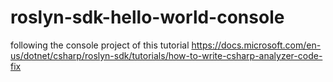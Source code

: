 # roslyn-sdk-hello-world-console
following the console project of this tutorial https://docs.microsoft.com/en-us/dotnet/csharp/roslyn-sdk/tutorials/how-to-write-csharp-analyzer-code-fix
